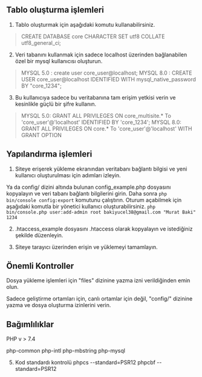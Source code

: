 ## Tablo oluşturma işlemleri

 1. Tablo oluşturmak için aşağıdaki komutu kullanabilirsiniz.

> CREATE DATABASE core CHARACTER SET utf8 COLLATE utf8_general_ci;

  2. Veri tabanını kullanmak için sadece localhost üzerinden bağlanabilen özel bir mysql kullanıcısı oluşturun.
    
   

> MYSQL 5.0 : create user core_user@localhost;
> MYSQL 8.0 : CREATE USER core_user@localhost IDENTIFIED WITH mysql_native_password BY "core_1234";

    
      
    
  3. Bu kullanıcıya sadece bu veritabanına tam erişim yetkisi verin ve kesinlikle güçlü bir şifre kullanın.
    
    

> MYSQL 5.0: GRANT ALL PRIVILEGES ON core_multisite.* To 'core_user'@'localhost' IDENTIFIED BY  'core_1234';
> MYSQL 8.0: GRANT ALL PRIVILEGES ON core.* To 'core_user'@'localhost' WITH GRANT OPTION

    
      
  ## Yapılandırma işlemleri
   1. Siteye erişerek yükleme ekranından veritabanı bağlantı bilgisi ve yeni kullanıcı oluşturulması için adımları izleyin.
   
   Ya da config/ dizini altında bulunan config_example.php dosyasını kopyalayın ve veri tabanı bağlantı bilgilerini girin.
   Daha sonra `php bin/console config:export` komutunu çalıştırın.
   Oturum açabilmek için aşağıdaki komutla bir yönetici kullanıcı oluşturabilirsiniz.
  `php bin/console.php user:add-admin root bakiyucel38@gmail.com "Murat Baki" 1234`
    
   2. .htaccess_example dosyasını .htaccess olarak kopyalayın ve istediğiniz şekilde düzenleyin.

    
   4. Siteye tarayıcı üzerinden erişin ve yüklemeyi tamamlayın.
   
     
   ## Önemli Kontroller
   Dosya yükleme işlemleri için "files" dizinine yazma izni
   verildiğinden emin olun.
   
   Sadece geliştirme ortamları için, canlı ortamlar için değil,
   "config/" dizinine yazma ve dosya
   oluşturma izinlerini verin.

  ## Bağımlılıklar
  PHP v > 7.4

  php-common
  php-intl
  php-mbstring
  php-mysql

   5. Kod standardı kontrolü
  phpcs --standard=PSR12 <file>
  phpcbf --standard=PSR12 <file>